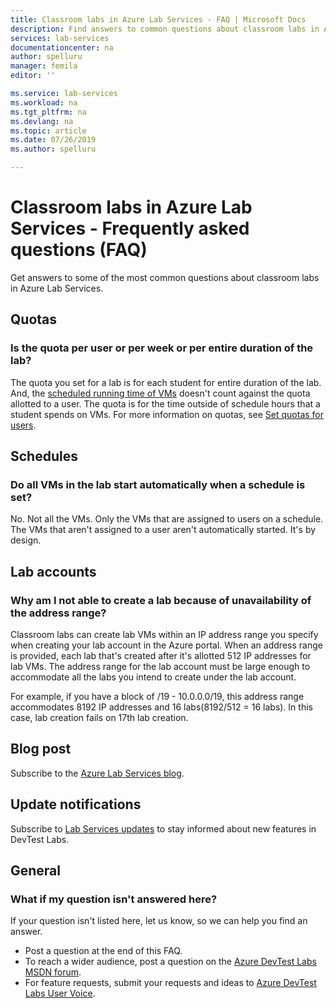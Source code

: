 ```yaml
---
title: Classroom labs in Azure Lab Services - FAQ | Microsoft Docs
description: Find answers to common questions about classroom labs in Azure Lab Services.
services: lab-services
documentationcenter: na
author: spelluru
manager: femila
editor: ''

ms.service: lab-services
ms.workload: na
ms.tgt_pltfrm: na
ms.devlang: na
ms.topic: article
ms.date: 07/26/2019
ms.author: spelluru

---
```


# Classroom labs in Azure Lab Services - Frequently asked questions (FAQ)
Get answers to some of the most common questions about classroom labs in Azure Lab Services. 

## Quotas

### Is the quota per user or per week or per entire duration of the lab? 
The quota you set for a lab is for each student for entire duration of the lab. And, the [scheduled running time of VMs](how-to-create-schedules.md) doesn't count against the quota allotted to a user. The quota is for the time outside of schedule hours that a student spends on VMs.  For more information on quotas, see [Set quotas for users](how-to-configure-student-usage.md#set-quotas-for-users).

## Schedules

### Do all VMs in the lab start automatically when a schedule is set? 
No. Not all the VMs. Only the VMs that are assigned to users on a schedule. The VMs that aren't assigned to a user aren't automatically started. It's by design. 

## Lab accounts

### Why am I not able to create a lab because of unavailability of the address range? 
Classroom labs can create lab VMs within an IP address range you specify when creating your lab account in the Azure portal. When an address range is provided, each lab that's created after it's allotted 512 IP addresses for lab VMs. The address range for the lab account must be large enough to accommodate all the labs you intend to create under the lab account. 

For example, if you have a block of /19 - 10.0.0.0/19, this address range accommodates 8192 IP addresses and 16 labs(8192/512 = 16 labs). In this case, lab creation fails on 17th lab creation.

## Blog post
Subscribe to the [Azure Lab Services blog](https://azure.microsoft.com/blog/tag/azure-lab-services/).

## Update notifications
Subscribe to [Lab Services updates](https://azure.microsoft.com/updates/?product=lab-services) to stay informed about new features in DevTest Labs.

## General
### What if my question isn't answered here?
If your question isn't listed here, let us know, so we can help you find an answer.

- Post a question at the end of this FAQ. 
- To reach a wider audience, post a question on the [Azure DevTest Labs MSDN forum](https://social.msdn.microsoft.com/Forums/azure/home?forum=AzureDevTestLabs). 
- For feature requests, submit your requests and ideas to [Azure DevTest Labs User Voice](https://feedback.azure.com/forums/320373-azure-devtest-labs).

